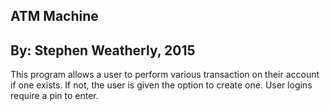 ## ATM Machine
## By: Stephen Weatherly, 2015

This program allows a user to perform various transaction on their account if one exists. If not, the user is given the option to create one. User logins require a pin to enter.
